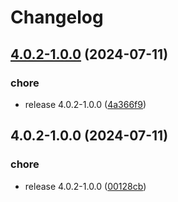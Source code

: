 # Changelog

## [4.0.2-1.0.0](https://github.com/idirze/superset/compare/v4.0.2-1.0.0...v4.0.2-1.0.0) (2024-07-11)


### chore

* release 4.0.2-1.0.0 ([4a366f9](https://github.com/idirze/superset/commit/4a366f908f5e78f943894023996bbd9dc46540da))

## 4.0.2-1.0.0 (2024-07-11)


### chore

* release 4.0.2-1.0.0 ([00128cb](https://github.com/idirze/superset/commit/00128cb725f00fc9fe0a55a871b4a0d7dabafb1a))
